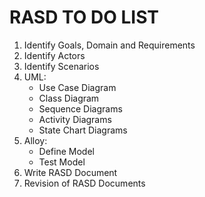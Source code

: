# RASD TO DO LIST

1. Identify Goals, Domain and Requirements
2. Identify Actors
3. Identify Scenarios
4. UML: 
	- Use Case Diagram
	- Class Diagram
	- Sequence Diagrams
	- Activity Diagrams 
	- State Chart Diagrams 
5. Alloy:
	- Define Model
	- Test Model
6. Write RASD Document 
7. Revision of RASD Documents 